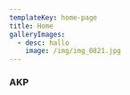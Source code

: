 ```yaml
---
templateKey: home-page
title: Home
galleryImages:
  - desc: hallo
    image: /img/img_0821.jpg
---
```


### AKP
